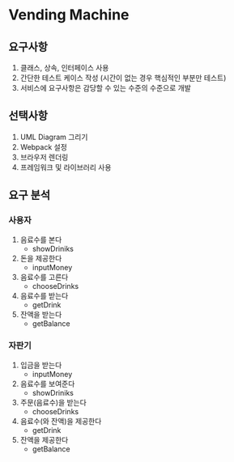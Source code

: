# Vending Machine

## 요구사항
1. 클래스, 상속, 인터페이스 사용
2. 간단한 테스트 케이스 작성 (시간이 없는 경우 핵심적인 부분만 테스트)
3. 서비스에 요구사항은 감당할 수 있는 수준의 수준으로 개발

## 선택사항
1. UML Diagram 그리기
2. Webpack 설정
3. 브라우저 렌더링
4. 프레임워크 및 라이브러리 사용

## 요구 분석
### 사용자
1. 음료수를 본다
    - showDriniks
2. 돈을 제공한다
    - inputMoney
3. 음료수를 고른다
    - chooseDrinks
4. 음료수를 받는다
    - getDrink
5. 잔액을 받는다
    - getBalance

### 자판기
1. 입금을 받는다
    - inputMoney
2. 음료수를 보여준다
    - showDriniks
3. 주문(음료수)을 받는다
    - chooseDrinks
4. 음료수(와 잔액)을 제공한다
    - getDrink
5. 잔액을 제공한다
    - getBalance
